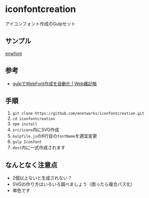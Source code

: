 # iconfontcreation
アイコンフォント作成のGulpセット

## サンプル

[enwfont](http://enetworks.github.io/iconfontcreation/dest/sample.html)

## 参考

- [gulpでWebFont作成を自動化 | Web雑記帳](http://atsu666.com/entry-78.html)

## 手順

1. ```git clone https://github.com/enetworks/iconfontcreation.git```
2. ```cd iconfontcreation```
3. ```npm install```
4. `src/icons`内にSVG作成
5. `Gulpfile.js`の6行目の`fontName`を適宜変更
6. ```gulp Iconfont```
7. `dest`内に一式作成されます

## なんとなく注意点

- 2個以上ないと生成されない？
- SVGの作り方はいろいろ調べましょう（困ったら複合パス化）
- 単色です